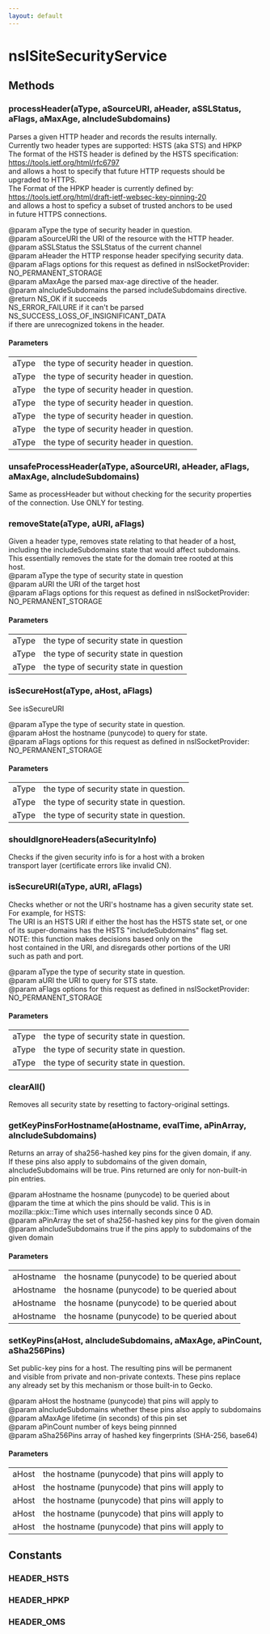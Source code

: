 ```yaml
---
layout: default
---
```


# nsISiteSecurityService #

## Methods ##

### processHeader(aType, aSourceURI, aHeader, aSSLStatus, aFlags, aMaxAge, aIncludeSubdomains) ###
  
Parses a given HTTP header and records the results internally.  
Currently two header types are supported: HSTS (aka STS) and HPKP  
The format of the HSTS header is defined by the HSTS specification:  
https://tools.ietf.org/html/rfc6797  
and allows a host to specify that future HTTP requests should be  
upgraded to HTTPS.  
The Format of the HPKP header is currently defined by:  
https://tools.ietf.org/html/draft-ietf-websec-key-pinning-20  
and allows a host to speficy a subset of trusted anchors to be used  
in future HTTPS connections.  
  
@param aType the type of security header in question.  
@param aSourceURI the URI of the resource with the HTTP header.  
@param aSSLStatus the SSLStatus of the current channel  
@param aHeader the HTTP response header specifying security data.  
@param aFlags  options for this request as defined in nsISocketProvider:  
                 NO_PERMANENT_STORAGE  
@param aMaxAge the parsed max-age directive of the header.  
@param aIncludeSubdomains the parsed includeSubdomains directive.  
@return NS_OK            if it succeeds  
        NS_ERROR_FAILURE if it can't be parsed  
        NS_SUCCESS_LOSS_OF_INSIGNIFICANT_DATA  
                         if there are unrecognized tokens in the header.  
  

#### Parameters ####

<table>

<tr>
<td>aType</td>
<td>the type of security header in question.  
</td>
</tr>

<tr>
<td>aType</td>
<td>the type of security header in question.  
</td>
</tr>

<tr>
<td>aType</td>
<td>the type of security header in question.  
</td>
</tr>

<tr>
<td>aType</td>
<td>the type of security header in question.  
</td>
</tr>

<tr>
<td>aType</td>
<td>the type of security header in question.  
</td>
</tr>

<tr>
<td>aType</td>
<td>the type of security header in question.  
</td>
</tr>

<tr>
<td>aType</td>
<td>the type of security header in question.  
</td>
</tr>

</table>

### unsafeProcessHeader(aType, aSourceURI, aHeader, aFlags, aMaxAge, aIncludeSubdomains) ###
  
Same as processHeader but without checking for the security properties  
of the connection. Use ONLY for testing.  
  

### removeState(aType, aURI, aFlags) ###
  
Given a header type, removes state relating to that header of a host,  
including the includeSubdomains state that would affect subdomains.  
This essentially removes the state for the domain tree rooted at this  
host.  
@param aType   the type of security state in question  
@param aURI    the URI of the target host  
@param aFlags  options for this request as defined in nsISocketProvider:  
                 NO_PERMANENT_STORAGE  
  

#### Parameters ####

<table>

<tr>
<td>aType</td>
<td>the type of security state in question  
</td>
</tr>

<tr>
<td>aType</td>
<td>the type of security state in question  
</td>
</tr>

<tr>
<td>aType</td>
<td>the type of security state in question  
</td>
</tr>

</table>

### isSecureHost(aType, aHost, aFlags) ###
  
See isSecureURI  
  
@param aType the type of security state in question.  
@param aHost the hostname (punycode) to query for state.  
@param aFlags  options for this request as defined in nsISocketProvider:  
                 NO_PERMANENT_STORAGE  
  

#### Parameters ####

<table>

<tr>
<td>aType</td>
<td>the type of security state in question.  
</td>
</tr>

<tr>
<td>aType</td>
<td>the type of security state in question.  
</td>
</tr>

<tr>
<td>aType</td>
<td>the type of security state in question.  
</td>
</tr>

</table>

### shouldIgnoreHeaders(aSecurityInfo) ###
  
Checks if the given security info is for a host with a broken  
transport layer (certificate errors like invalid CN).  
  

### isSecureURI(aType, aURI, aFlags) ###
  
Checks whether or not the URI's hostname has a given security state set.  
For example, for HSTS:  
The URI is an HSTS URI if either the host has the HSTS state set, or one  
of its super-domains has the HSTS "includeSubdomains" flag set.  
NOTE: this function makes decisions based only on the  
host contained in the URI, and disregards other portions of the URI  
such as path and port.  
  
@param aType the type of security state in question.  
@param aURI the URI to query for STS state.  
@param aFlags  options for this request as defined in nsISocketProvider:  
                 NO_PERMANENT_STORAGE  
  

#### Parameters ####

<table>

<tr>
<td>aType</td>
<td>the type of security state in question.  
</td>
</tr>

<tr>
<td>aType</td>
<td>the type of security state in question.  
</td>
</tr>

<tr>
<td>aType</td>
<td>the type of security state in question.  
</td>
</tr>

</table>

### clearAll() ###
  
Removes all security state by resetting to factory-original settings.  
  

### getKeyPinsForHostname(aHostname, evalTime, aPinArray, aIncludeSubdomains) ###
  
Returns an array of sha256-hashed key pins for the given domain, if any.  
If these pins also apply to subdomains of the given domain,  
aIncludeSubdomains will be true. Pins returned are only for non-built-in  
pin entries.  
  
@param aHostname the hosname (punycode) to be queried about  
@param the time at which the pins should be valid. This is in  
mozilla::pkix::Time which uses internally seconds since 0 AD.  
@param aPinArray the set of sha256-hashed key pins for the given domain  
@param aIncludeSubdomains true if the pins apply to subdomains of the  
       given domain  
  

#### Parameters ####

<table>

<tr>
<td>aHostname</td>
<td>the hosname (punycode) to be queried about  
</td>
</tr>

<tr>
<td>aHostname</td>
<td>the hosname (punycode) to be queried about  
</td>
</tr>

<tr>
<td>aHostname</td>
<td>the hosname (punycode) to be queried about  
</td>
</tr>

<tr>
<td>aHostname</td>
<td>the hosname (punycode) to be queried about  
</td>
</tr>

</table>

### setKeyPins(aHost, aIncludeSubdomains, aMaxAge, aPinCount, aSha256Pins) ###
  
Set public-key pins for a host. The resulting pins will be permanent  
and visible from private and non-private contexts. These pins replace  
any already set by this mechanism or those built-in to Gecko.  
  
@param aHost the hostname (punycode) that pins will apply to  
@param aIncludeSubdomains whether these pins also apply to subdomains  
@param aMaxAge lifetime (in seconds) of this pin set  
@param aPinCount number of keys being pinnned  
@param aSha256Pins array of hashed key fingerprints (SHA-256, base64)  
  

#### Parameters ####

<table>

<tr>
<td>aHost</td>
<td>the hostname (punycode) that pins will apply to  
</td>
</tr>

<tr>
<td>aHost</td>
<td>the hostname (punycode) that pins will apply to  
</td>
</tr>

<tr>
<td>aHost</td>
<td>the hostname (punycode) that pins will apply to  
</td>
</tr>

<tr>
<td>aHost</td>
<td>the hostname (punycode) that pins will apply to  
</td>
</tr>

<tr>
<td>aHost</td>
<td>the hostname (punycode) that pins will apply to  
</td>
</tr>

</table>

## Constants ##

### HEADER_HSTS ###

### HEADER_HPKP ###

### HEADER_OMS ###
